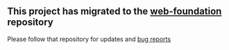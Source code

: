 ## This project has migrated to the [web-foundation](https://github.com/shopify/web-foundation/tree/master/packages/images) repository

Please follow that repository for updates and [bug reports](https://github.com/Shopify/web-foundation/issues/new?template=BUG_REPORT.md)
